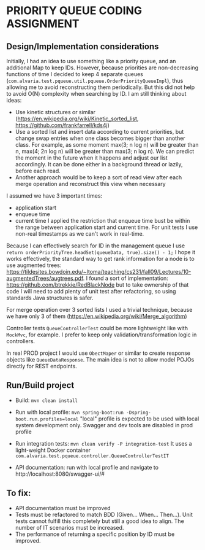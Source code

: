 # PRIORITY QUEUE CODING ASSIGNMENT

## Design/Implementation considerations

Initially, I had an idea to use something like a priority queue, and an additional Map to keep IDs. However, because priorities are non-decreasing functions of time I decided to keep 4 separate queues  (`com.alvaria.test.pqueue.util.pqueue.OrderPriorityQueueImpl`), thus allowing me to avoid reconstructing them periodically. But this did not help to avoid O(N) complexity when searching by ID. I am still thinking about ideas:
- Use kinetic structures or similar (https://en.wikipedia.org/wiki/Kinetic_sorted_list, https://github.com/frankfarrell/kds4j)
- Use a sorted list and insert data according to current priorities, but change swap entries when one class becomes bigger than another class. For example, as some moment max(3; n log n) will be greater than n, max(4; 2n log n) will be greater than max(3; n log n). We can predict the moment in the future when it happens and adjust our list accordingly. It can be done either in a background thread or lazily, before each read.
- Another approach would be to keep a sort of read view after each merge operation and reconstruct this view when necessary


I assumed we have 3 important times:
- application start
- enqueue time
- current time
I applied the restriction that enqueue time bust be within the range between application start and current time. For unit tests I use non-real timestamps as we can't work in real-time.

Because I can effectively search for ID in the management queue I use `return orderPriorityTree.headSet(queueData, true).size() - 1;`
I hope it works effectively, the standard way to get rank information for a node is to use 
augmented trees: https://tildesites.bowdoin.edu/~ltoma/teaching/cs231/fall09/Lectures/10-augmentedTrees/augtrees.pdf. 
I found a sort of implementation: https://github.com/btrekkie/RedBlackNode but to take ownership of that code 
I will need to add plenty of unit test after refactoring, so using standards Java structures is safer.

For merge operation over 3 sorted lists I used a trivial technique, because we have only 3 of them (https://en.wikipedia.org/wiki/Merge_algorithm)

Controller tests `QueueControllerTest` could be more lightweight like with `MockMvc`, for example. 
I prefer to keep only validation/transformation logic in controllers.

In real PROD project I would use `ObectMaper` or similar to create response objects like
`QueueDataResponse`. The main idea is not to allow model POJOs directly for REST endpoints.



## Run/Build project

- Build: ```mvn clean install```
- Run with local profile: ```mvn spring-boot:run -Dspring-boot.run.profiles=local```
"local" profile is expected to be used with local system development only.
Swagger and dev tools are disabled in prod profile

- Run integration tests: ```mvn clean verify -P integration-test```
It uses a light-weight Docker container `com.alvaria.test.pqueue.controller.QueueControllerTestIT`
- API documentation: run with local profile and navigate to http://localhost:8080/swagger-ui/#


## To fix:

- API documentation must be improved
- Tests must be refactored to match BDD (Given... When... Then...). Unit tests cannot fulfill this completely but still a good idea to align. The number of IT scenarios must be increased.
- The performance of returning a specific position by ID must be improved.

